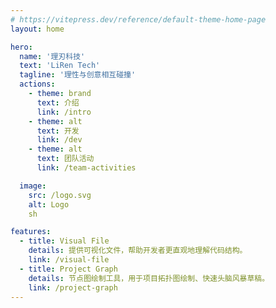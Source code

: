 ```yaml
---
# https://vitepress.dev/reference/default-theme-home-page
layout: home

hero:
  name: '理刃科技'
  text: 'LiRen Tech'
  tagline: '理性与创意相互碰撞'
  actions:
    - theme: brand
      text: 介绍
      link: /intro
    - theme: alt
      text: 开发
      link: /dev
    - theme: alt
      text: 团队活动
      link: /team-activities

  image:
    src: /logo.svg
    alt: Logo
    sh

features:
  - title: Visual File
    details: 提供可视化文件，帮助开发者更直观地理解代码结构。
    link: /visual-file
  - title: Project Graph
    details: 节点图绘制工具，用于项目拓扑图绘制、快速头脑风暴草稿。
    link: /project-graph
---
```


